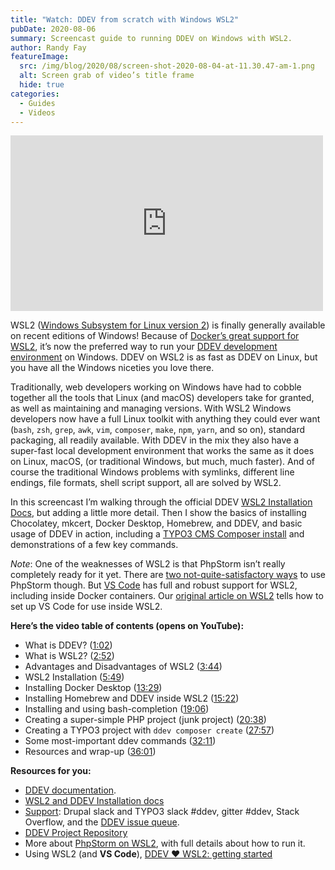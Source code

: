 ```yaml
---
title: "Watch: DDEV from scratch with Windows WSL2"
pubDate: 2020-08-06
summary: Screencast guide to running DDEV on Windows with WSL2.
author: Randy Fay
featureImage:
  src: /img/blog/2020/08/screen-shot-2020-08-04-at-11.30.47-am-1.png
  alt: Screen grab of video’s title frame
  hide: true
categories:
  - Guides
  - Videos
---
```


<div class="video-container">
<iframe loading="lazy" title="DDEV From Scratch (Windows WSL2)" width="500" height="281" src="https://www.youtube.com/embed/ZMfHaUkhfc0?feature=oembed" frameborder="0" allow="accelerometer; autoplay; encrypted-media; gyroscope; picture-in-picture" allowfullscreen=""></iframe>
</div>

WSL2 ([Windows Subsystem for Linux version 2](https://docs.microsoft.com/en-us/windows/wsl/wsl2-index)) is finally generally available on recent editions of Windows! Because of [Docker’s great support for WSL2](https://docs.docker.com/docker-for-windows/wsl/), it’s now the preferred way to run your [DDEV development environment](https://github.com/ddev/ddev) on Windows. DDEV on WSL2 is as fast as DDEV on Linux, but you have all the Windows niceties you love there.

Traditionally, web developers working on Windows have had to cobble together all the tools that Linux (and macOS) developers take for granted, as well as maintaining and managing versions. With WSL2 Windows developers now have a full Linux toolkit with anything they could ever want (`bash`, `zsh`, `grep`, `awk`, `vim`, `composer`, `make`, `npm`, `yarn`, and so on), standard packaging, all readily available. With DDEV in the mix they also have a super-fast local development environment that works the same as it does on Linux, macOS, (or traditional Windows, but much, much faster). And of course the traditional Windows problems with symlinks, different line endings, file formats, shell script support, all are solved by WSL2.

In this screencast I’m walking through the official DDEV [WSL2 Installation Docs](https://ddev.readthedocs.io/en/stable/#installation-or-upgrade-windows-wsl2), but adding a little more detail. Then I show the basics of installing Chocolatey, mkcert, Docker Desktop, Homebrew, and DDEV, and basic usage of DDEV in action, including a [TYPO3 CMS Composer install](https://ddev.readthedocs.io/en/stable/users/quickstart/#typo3) and demonstrations of a few key commands.

_Note_: One of the weaknesses of WSL2 is that PhpStorm isn’t really completely ready for it yet. There are [two not-quite-satisfactory ways](ddev-local-and-phpstorm-debugging-with-wsl2.md) to use PhpStorm though. But [VS Code](https://code.visualstudio.com/) has full and robust support for WSL2, including inside Docker containers. Our [original article on WSL2](https://ddev.com/ddev-local/ddev-wsl2-getting-started/) tells how to set up VS Code for use inside WSL2.

**Here’s the video table of contents (opens on YouTube):**

- What is DDEV? ([1:02](https://youtu.be/ZMfHaUkhfc0?t=62))
- What is WSL2? ([2:52](https://youtu.be/ZMfHaUkhfc0?t=172))
- Advantages and Disadvantages of WSL2 ([3:44](https://youtu.be/ZMfHaUkhfc0?t=222))
- WSL2 Installation ([5:49](https://youtu.be/ZMfHaUkhfc0?t=349))
- Installing Docker Desktop ([13:29](https://youtu.be/ZMfHaUkhfc0?t=809))
- Installing Homebrew and DDEV inside WSL2 ([15:22](https://youtu.be/SwahVCBTo3w?t=922))
- Installing and using bash-completion ([19:06](https://youtu.be/ZMfHaUkhfc0?t=1146))
- Creating a super-simple PHP project (junk project) ([20:38](https://youtu.be/ZMfHaUkhfc0?t=1234))
- Creating a TYPO3 project with `ddev composer create` ([27:57](https://youtu.be/ZMfHaUkhfc0?t=1673))
- Some most-important ddev commands ([32:11](https://youtu.be/ZMfHaUkhfc0?t=1931))
- Resources and wrap-up ([36:01](https://youtu.be/ZMfHaUkhfc0?t=2161))

**Resources for you:**

- [DDEV documentation](https://ddev.readthedocs.io/en/stable/).
- [WSL2 and DDEV Installation docs](https://ddev.readthedocs.io/en/stable/#installation-or-upgrade-windows-wsl2)
- [Support](https://ddev.readthedocs.io/en/stable/users/support/): Drupal slack and TYPO3 slack #ddev, gitter #ddev, Stack Overflow, and the [DDEV issue queue](https://github.com/ddev/ddev/issues).
- [DDEV Project Repository](https://github.com/ddev/ddev)
- More about [PhpStorm on WSL2](ddev-local-and-phpstorm-debugging-with-wsl2.md), with full details about how to run it.
- Using WSL2 (and **VS Code**), [DDEV ❤️ WSL2: getting started](https://ddev.com/ddev-local/ddev-wsl2-getting-started/)
